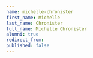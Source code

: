 ```yaml
---
name: michelle-chronister
first_name: Michelle
last_name: Chronister
full_name: Michelle Chronister
alumni: true
redirect_from: 
published: false
---
```


